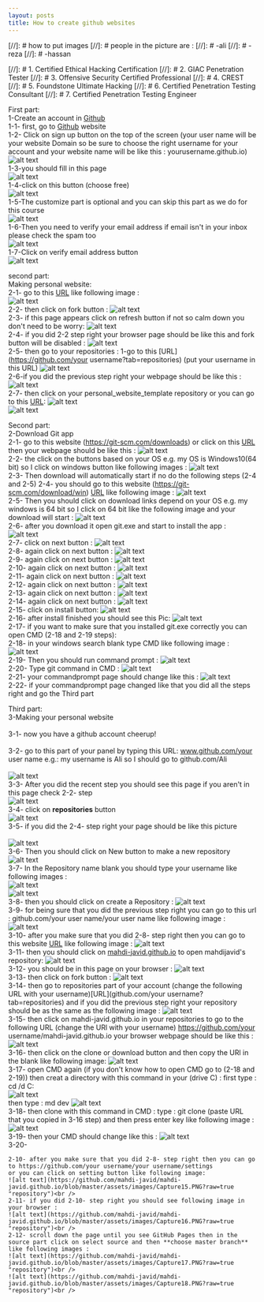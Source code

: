 ```yaml
---
layout: posts
title: How to create github websites 
---
```

[//]: # how to put images
[//]: # people in the picture are :
[//]: # -ali
[//]: # -reza
[//]: # -hassan

[//]: # 1. Certified Ethical Hacking Certification
[//]: # 2. GIAC Penetration Tester
[//]: # 3. Offensive Security Certified Professional
[//]: # 4. CREST
[//]: # 5. Foundstone Ultimate Hacking
[//]: # 6. Certified Penetration Testing Consultant
[//]: # 7. Certified Penetration Testing Engineer

First part:<br />
1-Create an account in [Github](https://github.com)<br />
    1-1- first, go to [Github](https://github.com) website <br />
    1-2- Click on sign up button on the top of the screen (your user name will be your website Domain so be sure to choose the right username for your account and your website name will be like this : yourusername.github.io)<br /> 
      ![alt text](https://github.com/mahdi-javid/mahdi-javid.github.io/blob/master/assets/images/Capture.PNG?raw=true "Sign up bottom")<br />
    1-3-you should fill in this page<br />
      ![alt text](https://github.com/mahdi-javid/mahdi-javid.github.io/blob/master/assets/images/Capture1.PNG?raw=true "sign up form")<br />
    1-4-click on this button (choose free)<br />
      ![alt text](https://github.com/mahdi-javid/mahdi-javid.github.io/blob/master/assets/images/Capture2.PNG?raw=true "plan")<br />
    1-5-The customize part is optional and you can skip this part as we do for this course<br />
      ![alt text](https://github.com/mahdi-javid/mahdi-javid.github.io/blob/master/assets/images/Capture3.PNG?raw=true "customize part")<br />
    1-6-Then you need to verify your email address if email isn't in your inbox please check the spam too<br />
      ![alt text](https://github.com/mahdi-javid/mahdi-javid.github.io/blob/master/assets/images/Capture4.PNG?raw=true "verifying email1")<br />
    1-7-Click on verify email address button<br />
      ![alt text](https://github.com/mahdi-javid/mahdi-javid.github.io/blob/master/assets/images/Capture5.PNG?raw=true "verifying email2")<br />

second part:<br />
Making personal website:<br />
2-1- go to this [URL](https://github.com/sauleh/personal_website_template) like following image :<br />
  ![alt text](https://github.com/mahdi-javid/mahdi-javid.github.io/blob/master/assets/images/Capture51.PNG?raw=true "verifying email2")<br />
2-2- then click on fork button :
  ![alt text](https://github.com/mahdi-javid/mahdi-javid.github.io/blob/master/assets/images/Capture52.PNG?raw=true "verifying email2")<br />
2-3- if this page appears click on refresh button if not so calm down you don't need to be worry:
  ![alt text](https://github.com/mahdi-javid/mahdi-javid.github.io/blob/master/assets/images/Capture53.PNG?raw=true "verifying email2")<br />
2-4- if you did 2-2 step right your browser page should be like this and fork button will be disabled :
  ![alt text](https://github.com/mahdi-javid/mahdi-javid.github.io/blob/master/assets/images/Capture54.PNG?raw=true "verifying email2")<br />
2-5- then go to your repositories :
   1-go to this [URL](https://github.com/your username?tab=repositories) (put your username in this URL)
     ![alt text](https://github.com/mahdi-javid/mahdi-javid.github.io/blob/master/assets/images/Capture55.PNG?raw=true "verifying email2")<br />
2-6-if you did the previous step right your webpage should be like this :
  ![alt text](https://github.com/mahdi-javid/mahdi-javid.github.io/blob/master/assets/images/Capture56.PNG?raw=true "verifying email2")<br />
2-7- then click on your personal_website_template repository or you can go to this [URL](https://github.com/alimahdireza/personal_website_template):
  ![alt text](https://github.com/mahdi-javid/mahdi-javid.github.io/blob/master/assets/images/Capture57.PNG?raw=true "verifying email2")<br />
  ![alt text](https://github.com/mahdi-javid/mahdi-javid.github.io/blob/master/assets/images/Capture58.PNG?raw=true "verifying email2")<br />
  













Second part:<br />
2-Download Git app <br />
    2-1- go to this website (https://git-scm.com/downloads) or click on this [URL](https://git-scm.com/downloads) then your webpage should be like this :
      ![alt text](https://github.com/mahdi-javid/mahdi-javid.github.io/blob/master/assets/images/Capture26.PNG?raw=true  "typing URL")<br />
    2-2- the click on the buttons based on your OS e.g. my OS is Windows10(64 bit) so I click on windows button like following images :
      ![alt text](https://github.com/mahdi-javid/mahdi-javid.github.io/blob/master/assets/images/Capture27.PNG?raw=true  "typing URL")<br />
    2-3- Then download will automatically start if no do the following steps (2-4 and 2-5)
    2-4- you should go to this website (https://git-scm.com/download/win) [URL](https://git-scm.com/download/win) like following image :
      ![alt text](https://github.com/mahdi-javid/mahdi-javid.github.io/blob/master/assets/images/Capture28.PNG?raw=true  "typing URL")<br />
    2-5- Then you should click on download links depend on your OS e.g. my windows is 64 bit so I click on 64 bit like the following image and your download will start :
      ![alt text](https://github.com/mahdi-javid/mahdi-javid.github.io/blob/master/assets/images/Capture29.PNG?raw=true  "typing URL")<br />
    2-6- after you download it open git.exe and start to install the app :
    ![alt text](https://github.com/mahdi-javid/mahdi-javid.github.io/blob/master/assets/images/Capture30.PNG?raw=true  "typing URL")<br />
    2-7- click on next button :
    ![alt text](https://github.com/mahdi-javid/mahdi-javid.github.io/blob/master/assets/images/Capture31.PNG?raw=true  "typing URL")<br />
    2-8- again click on next button :
    ![alt text](https://github.com/mahdi-javid/mahdi-javid.github.io/blob/master/assets/images/Capture32.PNG?raw=true  "typing URL")<br />
    2-9- again click on next button :
    ![alt text](https://github.com/mahdi-javid/mahdi-javid.github.io/blob/master/assets/images/Capture33.PNG?raw=true  "typing URL")<br />
    2-10- again click on next button :
    ![alt text](https://github.com/mahdi-javid/mahdi-javid.github.io/blob/master/assets/images/Capture34.PNG?raw=true  "typing URL")<br />
    2-11- again click on next button :
    ![alt text](https://github.com/mahdi-javid/mahdi-javid.github.io/blob/master/assets/images/Capture35.PNG?raw=true  "typing URL")<br />
    2-12- again click on next button :
    ![alt text](https://github.com/mahdi-javid/mahdi-javid.github.io/blob/master/assets/images/Capture36.PNG?raw=true  "typing URL")<br />
    2-13- again click on next button :
    ![alt text](https://github.com/mahdi-javid/mahdi-javid.github.io/blob/master/assets/images/Capture37.PNG?raw=true  "typing URL")<br />
    2-14- again click on next button :
    ![alt text](https://github.com/mahdi-javid/mahdi-javid.github.io/blob/master/assets/images/Capture38.PNG?raw=true  "typing URL")<br />
    2-15- click on install button:
    ![alt text](https://github.com/mahdi-javid/mahdi-javid.github.io/blob/master/assets/images/Capture39.PNG?raw=true  "typing URL")<br />
    2-16- after install finished you should see this Pic:
    ![alt text](https://github.com/mahdi-javid/mahdi-javid.github.io/blob/master/assets/images/Capture40.PNG?raw=true  "typing URL")<br />
    2-17- if you want to make sure that you installed git.exe correctly you can open CMD (2-18 and 2-19 steps):<br />
    2-18- in your windows search blank type CMD like following image :
    ![alt text](https://github.com/mahdi-javid/mahdi-javid.github.io/blob/master/assets/images/Capture41.PNG?raw=true  "typing URL")<br />
    2-19- Then you should run command prompt :
    ![alt text](https://github.com/mahdi-javid/mahdi-javid.github.io/blob/master/assets/images/Capture42.PNG?raw=true  "typing URL")<br />
    2-20- Type git command in CMD :
    ![alt text](https://github.com/mahdi-javid/mahdi-javid.github.io/blob/master/assets/images/Capture43.PNG?raw=true  "typing URL")<br />
    2-21- your commandprompt page should change like this :
    ![alt text](https://github.com/mahdi-javid/mahdi-javid.github.io/blob/master/assets/images/Capture44.PNG?raw=true  "typing URL")<br />
    2-22- if your commandprompt page changed like that you did all the steps right and go the Third part<br />


Third part:<br />
3-Making your personal website<br />  
    3-1- now you have a github account cheerup!<br />  
    3-2- go to this part of your panel by typing this URL:   www.github.com/your user name
    e.g.: my username is Ali so I should go to github.com/Ali<br />  
      ![alt text](https://github.com/mahdi-javid/mahdi-javid.github.io/blob/master/assets/images/Capture6.PNG?raw=true  "typing URL")<br />
    3-3- After you did the recent step you should see this page if you aren't in this page check 2-2- step<br />
      ![alt text](https://github.com/mahdi-javid/mahdi-javid.github.io/blob/master/assets/images/Capture7.PNG?raw=true "typing URL")<br />
    3-4- click on **repositories** button<br />
      ![alt text](https://github.com/mahdi-javid/mahdi-javid.github.io/blob/master/assets/images/Capture8.PNG?raw=true "clicking on repositories1")<br />
    3-5- if you did the 2-4- step right your page should be like this picture<br />  
      ![alt text](https://github.com/mahdi-javid/mahdi-javid.github.io/blob/master/assets/images/Capture9.PNG?raw=true "clicking on repositories2")<br />
    3-6- Then you should click on New button to make a new repository<br />
      ![alt text](https://github.com/mahdi-javid/mahdi-javid.github.io/blob/master/assets/images/Capture10.PNG?raw=true "making new repository1")<br />
    3-7- In the Repository name blank you should type your username like following images :<br />
      ![alt text](https://github.com/mahdi-javid/mahdi-javid.github.io/blob/master/assets/images/Capture12.PNG?raw=true "making new repository2")<br />
      ![alt text](https://github.com/mahdi-javid/mahdi-javid.github.io/blob/master/assets/images/Capture11.PNG?raw=true "making new repository3")<br />
    3-8- then you should click on create a Repository :
        ![alt text](https://github.com/mahdi-javid/mahdi-javid.github.io/blob/master/assets/images/Capture13.PNG?raw=true "making new repository4")<br />
    3-9- for being sure that you did the previous step right you can go to this url : github.com/your user name/your user name  like following image :
        ![alt text](https://github.com/mahdi-javid/mahdi-javid.github.io/blob/master/assets/images/Capture14.PNG?raw=true "repository")<br />
    3-10- after you make sure that you did 2-8- step right then you can go to this website [URL](https://github.com/mahdi-javid) like following image :
    ![alt text](https://github.com/mahdi-javid/mahdi-javid.github.io/blob/master/assets/images/Capture19.PNG?raw=true "repository")<br />
    3-11- then you should click on [mahdi-javid.github.io](https://github.com/mahdi-javid/mahdi-javid.github.io) to open mahdijavid's repository:
    ![alt text](https://github.com/mahdi-javid/mahdi-javid.github.io/blob/master/assets/images/Capture20.PNG?raw=true "repository")<br />
    3-12- you should be in this page on your browser :
    ![alt text](https://github.com/mahdi-javid/mahdi-javid.github.io/blob/master/assets/images/Capture21.PNG?raw=true "repository")<br />
    3-13- then click on fork button :
    ![alt text](https://github.com/mahdi-javid/mahdi-javid.github.io/blob/master/assets/images/Capture22.PNG?raw=true "repository")<br />
    3-14- then go to repositories part of your account (change the following URL with your username)[URL](github.com/your username?tab=repositories) and if you did the previous step right your repository should be as the same as the following image :
    ![alt text](https://github.com/mahdi-javid/mahdi-javid.github.io/blob/master/assets/images/Capture23.PNG?raw=true "repository")<br />
    3-15- then click on mahdi-javid.github.io in your repositories to go to the following URL (change the URl with your username) https://github.com/your username/mahdi-javid.github.io 
    your browser webpage should be like this :
    ![alt text](https://github.com/mahdi-javid/mahdi-javid.github.io/blob/master/assets/images/Capture24.PNG?raw=true "repository")<br />
    3-16- then click on the clone or download button and then copy the URl in the blank like following image:
    ![alt text](https://github.com/mahdi-javid/mahdi-javid.github.io/blob/master/assets/images/Capture25.PNG?raw=true "repository")<br />
    3-17- open CMD again (if you don't know how to open CMD go to (2-18 and 2-19)) then creat a directory with this command in your (drive C) :
        first type : cd /d C:\
        ![alt text](https://github.com/mahdi-javid/mahdi-javid.github.io/blob/master/assets/images/Capture45.PNG?raw=true "repository")<br />
        then type : md dev
        ![alt text](https://github.com/mahdi-javid/mahdi-javid.github.io/blob/master/assets/images/Capture46.PNG?raw=true "repository")<br />
    3-18- then clone with this command in CMD :
        type : git clone (paste URL that you copied in 3-16 step) and then press enter key like following image :
        ![alt text](https://github.com/mahdi-javid/mahdi-javid.github.io/blob/master/assets/images/Capture47.PNG?raw=true "repository")<br />
    3-19- then your CMD should change like this :
    ![alt text](https://github.com/mahdi-javid/mahdi-javid.github.io/blob/master/assets/images/Capture48.PNG?raw=true "repository")<br />
    3-20-












    2-10- after you make sure that you did 2-8- step right then you can go to https://github.com/your username/your username/settings 
    or you can click on setting button like following image:
    ![alt text](https://github.com/mahdi-javid/mahdi-javid.github.io/blob/master/assets/images/Capture15.PNG?raw=true "repository")<br />
    2-11- if you did 2-10- step right you should see following image in your browser :
    ![alt text](https://github.com/mahdi-javid/mahdi-javid.github.io/blob/master/assets/images/Capture16.PNG?raw=true "repository")<br />
    2-12- scroll down the page until you see GitHub Pages then in the source part click on select source and then **choose master branch** like following images :
    ![alt text](https://github.com/mahdi-javid/mahdi-javid.github.io/blob/master/assets/images/Capture17.PNG?raw=true "repository")<br />
    ![alt text](https://github.com/mahdi-javid/mahdi-javid.github.io/blob/master/assets/images/Capture18.PNG?raw=true "repository")<br />






